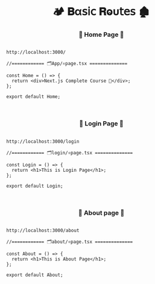 <h1  align="center" > 🏕️ 𝐁α𝗌𝗂𝖼 𝐑ⱺυ𝗍𝖾𝗌 🏚️</h1>

<h3 align="center" > 🐇 Home Page  🦚</h3>

```dash

http://localhost:3000/
```

```TSX
//============ 🗂️App/⚛️page.tsx ============== 

const Home = () => {
  return <div>Next.js Complete Course 🤜</div>;
};

export default Home;

```

</br>

<h3 align="center" > 🐇 Login Page  🦚</h3>

```dash

http://localhost:3000/login
```

```TSX
//============ 🗂️login/⚛️page.tsx ============== 

const Login = () => {
  return <h1>This is Login Page</h1>;
};

export default Login;

```

</br>

<h3 align="center" > 🐇 About page  🦚</h3>

```dash

http://localhost:3000/about
```

```TSX
//============ 🗂️about/⚛️page.tsx ============== 

const About = () => {
  return <h1>This is About Page</h1>;
};

export default About;

```
